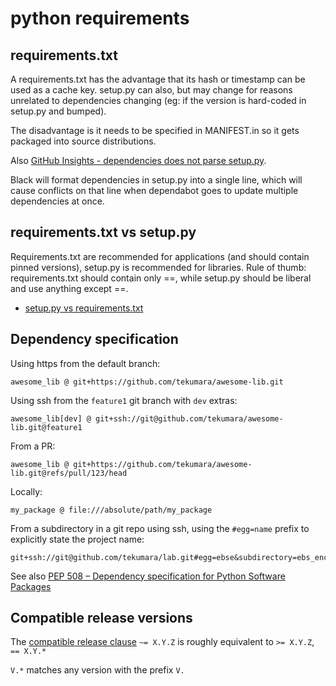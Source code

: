 # python requirements

## requirements.txt

A requirements.txt has the advantage that its hash or timestamp can be used as a cache key. setup.py can also, but may change for reasons unrelated to dependencies changing (eg: if the version is hard-coded in setup.py and bumped).

The disadvantage is it needs to be specified in MANIFEST.in so it gets packaged into source distributions.

Also [GitHub Insights - dependencies does not parse setup.py](https://github.com/isaacs/github/issues/1846).

Black will format dependencies in setup.py into a single line, which will cause conflicts on that line when dependabot goes to update multiple dependencies at once.

## requirements.txt vs setup.py

Requirements.txt are recommended for applications (and should contain pinned versions), setup.py is recommended for libraries. Rule of thumb: requirements.txt should contain only ==, while setup.py should be liberal and use anything except ==.

- [setup.py vs requirements.txt](https://caremad.io/posts/2013/07/setup-vs-requirement/)

## Dependency specification

Using https from the default branch:

```
awesome_lib @ git+https://github.com/tekumara/awesome-lib.git
```

Using ssh from the `feature1` git branch with `dev` extras:

```
awesome_lib[dev] @ git+ssh://git@github.com/tekumara/awesome-lib.git@feature1
```

From a PR:

```
awesome_lib @ git+https://github.com/tekumara/awesome-lib.git@refs/pull/123/head
```

Locally:

```
my_package @ file:///absolute/path/my_package
```

From a subdirectory in a git repo using ssh, using the `#egg=name` prefix to explicitly state the project name:

```
git+ssh://git@github.com/tekumara/lab.git#egg=ebse&subdirectory=ebs_encrypter'
```

See also [PEP 508 – Dependency specification for Python Software Packages](https://peps.python.org/pep-0508/)

## Compatible release versions

The [compatible release clause](https://peps.python.org/pep-0440/#compatible-release) `~= X.Y.Z` is roughly equivalent to `>= X.Y.Z`, `== X.Y.*`

`V.*` matches any version with the prefix `V.`
